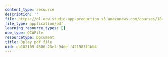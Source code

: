 ```yaml
---
content_type: resource
description: ''
file: https://ol-ocw-studio-app-production.s3.amazonaws.com/courses/18-06sc-linear-algebra-fall-2011/cb182109450623ef94def421583f1bb4_Y_Ac6KiQ1t0.pdf
file_type: application/pdf
learning_resource_types: []
ocw_type: OCWFile
resourcetype: Document
title: 3play pdf file
uid: cb182109-4506-23ef-94de-f421583f1bb4
---
```

